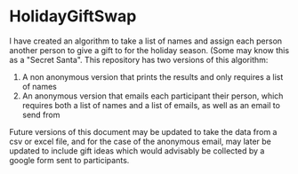 # HolidayGiftSwap
I have created an algorithm to take a list of names and assign each person another person to give a gift to for the holiday season. (Some may know this as a "Secret Santa".
This repository has two versions of this algorithm:
1. A non anonymous version that prints the results and only requires a list of names
2. An anonymous version that emails each participant their person, which requires both a list of names and a list of emails, as well as an email to send from

Future versions of this document may be updated to take the data from a csv or excel file, and for the case of the anonymous email, may later be updated to include gift ideas which would advisably be collected by a google form sent to participants.
